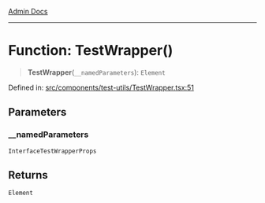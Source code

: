 [Admin Docs](/)

***

# Function: TestWrapper()

> **TestWrapper**(`__namedParameters`): `Element`

Defined in: [src/components/test-utils/TestWrapper.tsx:51](https://github.com/PalisadoesFoundation/talawa-admin/blob/main/src/components/test-utils/TestWrapper.tsx#L51)

## Parameters

### \_\_namedParameters

`InterfaceTestWrapperProps`

## Returns

`Element`
